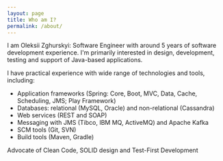 ```yaml
---
layout: page
title: Who am I?
permalink: /about/
---
```


I am Oleksii Zghurskyi: Software Engineer with around 5 years of software development experience. I'm primarily interested in design, development, testing and support of Java-based applications.

I have practical experience with wide range of technologies and tools, including:
- Application frameworks (Spring: Core, Boot, MVC, Data, Cache, Scheduling, JMS;
Play Framework)
- Databases: relational (MySQL, Oracle) and non-relational (Cassandra)
- Web services (REST and SOAP)
- Messaging with JMS (Tibco, IBM MQ, ActiveMQ) and Apache Kafka
- SCM tools (Git, SVN)
- Build tools (Maven, Gradle)

Advocate of Clean Code, SOLID design and Test-First Development